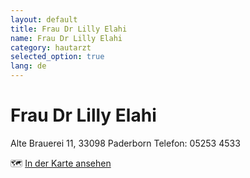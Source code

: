 ```yaml
---
layout: default
title: Frau Dr Lilly Elahi
name: Frau Dr Lilly Elahi
category: hautarzt
selected_option: true
lang: de
---
```


# Frau Dr Lilly Elahi

Alte Brauerei 11, 33098 Paderborn 
Telefon: 05253 4533 

🗺️ [In der Karte ansehen](https://maps.app.goo.gl/r38A93GuXAYHTLpo9)